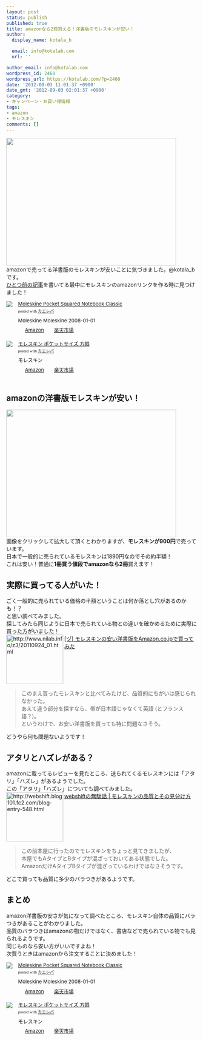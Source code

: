 ```yaml
---
layout: post
status: publish
published: true
title: amazonなら2冊買える！洋書版のモレスキンが安い！
author:
  display_name: kotala_b

  email: info@kotalab.com
  url: ''

author_email: info@kotalab.com
wordpress_id: 2460
wordpress_url: https://kotalab.com/?p=2460
date: '2012-09-03 11:01:37 +0900'
date_gmt: '2012-09-03 02:01:37 +0900'
category:
- キャンペーン・お買い得情報
tags:
- amazon
- モレスキン
comments: []
---
```

<p><a href="https://kotalab.com/wp-content/uploads/moleskine_120903.jpg" target="_blank"><img src="https://kotalab.com/wp-content/uploads/moleskine_120903.jpg" alt="" title="moleskine_120903" width="448" height="336" class="alignnone size-full wp-image-2473" /></a><br />
amazonで売ってる洋書版のモレスキンが安いことに気づきました。@kotala_bです。<br />
<a href="https://kotalab.com/digital-analog-note" title="最近見えてきた！アナログノートとデジタルノートの使い分け" target="_blank">ひとつ前の記事</a>を書いてる最中にモレスキンのamazonリンクを作る時に見つけました！<br />
<!--more--></p>
<div class="kaerebalink-box" style="text-align:left;padding-bottom:20px;font-size:small;/zoom: 1;overflow: hidden;">
<div class="kaerebalink-image" style="float:left;margin:0 15px 10px 0;"><a href="https://www.amazon.co.jp/exec/obidos/ASIN/888370102X/same-22/ref=nosim/" rel="nofollow" target="_blank"><img src="https://images-fe.ssl-images-amazon.com/images/I/41qu4frgjkL._SL160_.jpg" style="border: none;" /></a></div>
<div class="kaerebalink-info" style="line-height:120%;/zoom: 1;overflow: hidden;">
<div class="kaerebalink-name" style="margin-bottom:10px;line-height:120%"><a href="https://www.amazon.co.jp/exec/obidos/ASIN/888370102X/same-22/ref=nosim/" rel="nofollow" target="_blank">Moleskine Pocket Squared Notebook Classic</a>
<div class="kaerebalink-powered-date" style="font-size:8pt;margin-top:5px;font-family:verdana;line-height:120%">posted with <a href="https://kaereba.com" target="_blank">カエレバ</a></div>
</div>
<div class="kaerebalink-detail" style="margin-bottom:5px;">Moleskine Moleskine 2008-01-01    </div>
<div class="kaerebalink-link1" style="margin-top:10px;">
<div class="shoplinkamazon" style="display:inline;margin-right:5px;background: url('https://img.yomereba.com/tam_k_01.gif') 0 0 no-repeat;padding: 2px 0 2px 18px;white-space: nowrap;"><a href="https://www.amazon.co.jp/gp/search?keywords=Moleskine%20Pocket%20Squared%20Notebook%20Classic&__mk_ja_JP=%83J%83%5E%83J%83i&tag=same-22" rel="nofollow" target="_blank" title="アマゾン" >Amazon</a></div>
<div class="shoplinkrakuten" style="display:inline;margin-right:5px;background: url('https://img.yomereba.com/tam_k_01.gif') 0 -50px no-repeat;padding: 2px 0 2px 18px;white-space: nowrap;"><a href="https://hb.afl.rakuten.co.jp/hgc/0fa7afc8.bbfc196a.0fa7afc9.d56c38f1/?pc=http%3A%2F%2Fsearch.rakuten.co.jp%2Fsearch%2Fmall%2FMoleskine%2520Pocket%2520Squared%2520Notebook%2520Classic%2F-%2Ff.1-p.1-s.1-sf.0-st.A-v.2%3Fx%3D0%26scid%3Daf_ich_link_urltxt%26m%3Dhttp%3A%2F%2Fm.rakuten.co.jp%2F" rel="nofollow" target="_blank" title="楽天市場" >楽天市場</a></div>
</div>
</div>
<div class="booklink-footer" style="clear: left"></div>
</div>
<div class="kaerebalink-box" style="text-align:left;padding-bottom:20px;font-size:small;/zoom: 1;overflow: hidden;">
<div class="kaerebalink-image" style="float:left;margin:0 15px 10px 0;"><a href="https://www.amazon.co.jp/exec/obidos/ASIN/B002MP06XM/same-22/ref=nosim/" rel="nofollow" target="_blank"><img src="https://images-fe.ssl-images-amazon.com/images/I/31k4EC1lqFL._SL160_.jpg" style="border: none;" /></a></div>
<div class="kaerebalink-info" style="line-height:120%;/zoom: 1;overflow: hidden;">
<div class="kaerebalink-name" style="margin-bottom:10px;line-height:120%"><a href="https://www.amazon.co.jp/exec/obidos/ASIN/B002MP06XM/same-22/ref=nosim/" rel="nofollow" target="_blank">モレスキン ポケットサイズ 方眼</a>
<div class="kaerebalink-powered-date" style="font-size:8pt;margin-top:5px;font-family:verdana;line-height:120%">posted with <a href="https://kaereba.com" target="_blank">カエレバ</a></div>
</div>
<div class="kaerebalink-detail" style="margin-bottom:5px;"> モレスキン     </div>
<div class="kaerebalink-link1" style="margin-top:10px;">
<div class="shoplinkamazon" style="display:inline;margin-right:5px;background: url('https://img.yomereba.com/tam_k_01.gif') 0 0 no-repeat;padding: 2px 0 2px 18px;white-space: nowrap;"><a href="https://www.amazon.co.jp/gp/search?keywords=%83%82%83%8C%83X%83L%83%93%20%83%7C%83P%83b%83g%83T%83C%83Y&__mk_ja_JP=%83J%83%5E%83J%83i&tag=same-22" rel="nofollow" target="_blank" title="アマゾン" >Amazon</a></div>
<div class="shoplinkrakuten" style="display:inline;margin-right:5px;background: url('https://img.yomereba.com/tam_k_01.gif') 0 -50px no-repeat;padding: 2px 0 2px 18px;white-space: nowrap;"><a href="https://hb.afl.rakuten.co.jp/hgc/0fa7afc8.bbfc196a.0fa7afc9.d56c38f1/?pc=http%3A%2F%2Fsearch.rakuten.co.jp%2Fsearch%2Fmall%2F%25E3%2583%25A2%25E3%2583%25AC%25E3%2582%25B9%25E3%2582%25AD%25E3%2583%25B3%2520%25E3%2583%259D%25E3%2582%25B1%25E3%2583%2583%25E3%2583%2588%25E3%2582%25B5%25E3%2582%25A4%25E3%2582%25BA%2F-%2Ff.1-p.1-s.1-sf.0-st.A-v.2%3Fx%3D0%26scid%3Daf_ich_link_urltxt%26m%3Dhttp%3A%2F%2Fm.rakuten.co.jp%2F" rel="nofollow" target="_blank" title="楽天市場" >楽天市場</a></div>
</div>
</div>
<div class="booklink-footer" style="clear: left"></div>
</div>
<h2>amazonの洋書版モレスキンが安い！</h2>
<p><a href="https://kotalab.com/wp-content/uploads/moleskine_120903_01.jpg" target="_blank"><img src="https://kotalab.com/wp-content/uploads/moleskine_120903_01.jpg" alt="" title="moleskine_120903_01" width="448" height="336" class="alignnone size-full wp-image-2471" /></a><br />
画像をクリックして拡大して頂くとわかりますが、<strong>モレスキンが900円</strong>で売っています。<br />
日本で一般的に売られているモレスキンは1890円なのでその約半額！<br />
これは安い！普通に<strong>1冊買う値段でamazonなら2冊</strong>買えます！</p>
<h2>実際に買ってる人がいた！</h2>
<p>ごく一般的に売られている価格の半額ということは何か落とし穴があるのかも！？<br />
と思い調べてみました。<br />
探してみたら同じように日本で売られている物との違いを確かめるために実際に買った方がいました！<br />
<a href="http://www.nilab.info/z3/20110924_01.html" target="_blank"><img src="https://capture.heartrails.com/150x130?http://www.nilab.info/z3/20110924_01.html" alt="http://www.nilab.info/z3/20110924_01.html" width="150" height="130" align="left" /></a><a href="http://www.nilab.info/z3/20110924_01.html" target="_blank">[ヅ] モレスキンの安い洋書版をAmazon.co.jpで買ってみた</a><br style="clear:both;" /></p>
<blockquote><p>このまえ買ったモレスキンと比べてみたけど、品質的にちがいは感じられなかった。<br />
あえて違う部分を探すなら、帯が日本語じゃなくて英語 (とフランス語？)。<br />
というわけで、お安い洋書版を買っても特に問題なさそう。</p></blockquote>
<p>どうやら何も問題ないようです！</p>
<h2>アタリとハズレがある？</h2>
<p>amazonに載ってるレビューを見たところ、送られてくるモレスキンには「アタリ」「ハズレ」があるようでした。<br />
この「アタリ」「ハズレ」についても調べてみました。<br />
<a href="http://webshift.blog101.fc2.com/blog-entry-548.html" target="_blank"><img src="https://capture.heartrails.com/150x130?http://webshift.blog101.fc2.com/blog-entry-548.html" alt="http://webshift.blog101.fc2.com/blog-entry-548.html" width="150" height="130" align="left" /></a><a href="http://webshift.blog101.fc2.com/blog-entry-548.html" target="_blank">webshiftの無駄話 | モレスキンの品質とその見分け方</a><br style="clear:both;" /></p>
<blockquote><p>この前本屋に行ったのでモレスキンをちょっと見てきましたが、<br />
本屋でもAタイプとBタイプが混ざっておいてある状態でした。<br />
AmazonだけAタイプBタイプが混ざっているわけではなさそうです。</p></blockquote>
<p>どこで買っても品質に多少のバラつきがあるようです。</p>
<h2>まとめ</h2>
<p>amazon洋書版の安さが気になって調べたところ、モレスキン自体の品質にバラつきがあることがわかりました。<br />
品質のバラつきはamazonの物だけではなく、書店などで売られている物でも見られるようです。<br />
同じものなら安い方がいいですよね！<br />
次買うときはamazonから注文することに決めました！</p>
<div class="kaerebalink-box" style="text-align:left;padding-bottom:20px;font-size:small;/zoom: 1;overflow: hidden;">
<div class="kaerebalink-image" style="float:left;margin:0 15px 10px 0;"><a href="https://www.amazon.co.jp/exec/obidos/ASIN/888370102X/same-22/ref=nosim/" rel="nofollow" target="_blank"><img src="https://images-fe.ssl-images-amazon.com/images/I/41qu4frgjkL._SL160_.jpg" style="border: none;" /></a></div>
<div class="kaerebalink-info" style="line-height:120%;/zoom: 1;overflow: hidden;">
<div class="kaerebalink-name" style="margin-bottom:10px;line-height:120%"><a href="https://www.amazon.co.jp/exec/obidos/ASIN/888370102X/same-22/ref=nosim/" rel="nofollow" target="_blank">Moleskine Pocket Squared Notebook Classic</a>
<div class="kaerebalink-powered-date" style="font-size:8pt;margin-top:5px;font-family:verdana;line-height:120%">posted with <a href="https://kaereba.com" target="_blank">カエレバ</a></div>
</div>
<div class="kaerebalink-detail" style="margin-bottom:5px;">Moleskine Moleskine 2008-01-01    </div>
<div class="kaerebalink-link1" style="margin-top:10px;">
<div class="shoplinkamazon" style="display:inline;margin-right:5px;background: url('https://img.yomereba.com/tam_k_01.gif') 0 0 no-repeat;padding: 2px 0 2px 18px;white-space: nowrap;"><a href="https://www.amazon.co.jp/gp/search?keywords=Moleskine%20Pocket%20Squared%20Notebook%20Classic&__mk_ja_JP=%83J%83%5E%83J%83i&tag=same-22" rel="nofollow" target="_blank" title="アマゾン" >Amazon</a></div>
<div class="shoplinkrakuten" style="display:inline;margin-right:5px;background: url('https://img.yomereba.com/tam_k_01.gif') 0 -50px no-repeat;padding: 2px 0 2px 18px;white-space: nowrap;"><a href="https://hb.afl.rakuten.co.jp/hgc/0fa7afc8.bbfc196a.0fa7afc9.d56c38f1/?pc=http%3A%2F%2Fsearch.rakuten.co.jp%2Fsearch%2Fmall%2FMoleskine%2520Pocket%2520Squared%2520Notebook%2520Classic%2F-%2Ff.1-p.1-s.1-sf.0-st.A-v.2%3Fx%3D0%26scid%3Daf_ich_link_urltxt%26m%3Dhttp%3A%2F%2Fm.rakuten.co.jp%2F" rel="nofollow" target="_blank" title="楽天市場" >楽天市場</a></div>
</div>
</div>
<div class="booklink-footer" style="clear: left"></div>
</div>
<div class="kaerebalink-box" style="text-align:left;padding-bottom:20px;font-size:small;/zoom: 1;overflow: hidden;">
<div class="kaerebalink-image" style="float:left;margin:0 15px 10px 0;"><a href="https://www.amazon.co.jp/exec/obidos/ASIN/B002MP06XM/same-22/ref=nosim/" rel="nofollow" target="_blank"><img src="https://images-fe.ssl-images-amazon.com/images/I/31k4EC1lqFL._SL160_.jpg" style="border: none;" /></a></div>
<div class="kaerebalink-info" style="line-height:120%;/zoom: 1;overflow: hidden;">
<div class="kaerebalink-name" style="margin-bottom:10px;line-height:120%"><a href="https://www.amazon.co.jp/exec/obidos/ASIN/B002MP06XM/same-22/ref=nosim/" rel="nofollow" target="_blank">モレスキン ポケットサイズ 方眼</a>
<div class="kaerebalink-powered-date" style="font-size:8pt;margin-top:5px;font-family:verdana;line-height:120%">posted with <a href="https://kaereba.com" target="_blank">カエレバ</a></div>
</div>
<div class="kaerebalink-detail" style="margin-bottom:5px;"> モレスキン     </div>
<div class="kaerebalink-link1" style="margin-top:10px;">
<div class="shoplinkamazon" style="display:inline;margin-right:5px;background: url('https://img.yomereba.com/tam_k_01.gif') 0 0 no-repeat;padding: 2px 0 2px 18px;white-space: nowrap;"><a href="https://www.amazon.co.jp/gp/search?keywords=%83%82%83%8C%83X%83L%83%93%20%83%7C%83P%83b%83g%83T%83C%83Y&__mk_ja_JP=%83J%83%5E%83J%83i&tag=same-22" rel="nofollow" target="_blank" title="アマゾン" >Amazon</a></div>
<div class="shoplinkrakuten" style="display:inline;margin-right:5px;background: url('https://img.yomereba.com/tam_k_01.gif') 0 -50px no-repeat;padding: 2px 0 2px 18px;white-space: nowrap;"><a href="https://hb.afl.rakuten.co.jp/hgc/0fa7afc8.bbfc196a.0fa7afc9.d56c38f1/?pc=http%3A%2F%2Fsearch.rakuten.co.jp%2Fsearch%2Fmall%2F%25E3%2583%25A2%25E3%2583%25AC%25E3%2582%25B9%25E3%2582%25AD%25E3%2583%25B3%2520%25E3%2583%259D%25E3%2582%25B1%25E3%2583%2583%25E3%2583%2588%25E3%2582%25B5%25E3%2582%25A4%25E3%2582%25BA%2F-%2Ff.1-p.1-s.1-sf.0-st.A-v.2%3Fx%3D0%26scid%3Daf_ich_link_urltxt%26m%3Dhttp%3A%2F%2Fm.rakuten.co.jp%2F" rel="nofollow" target="_blank" title="楽天市場" >楽天市場</a></div>
</div>
</div>
<div class="booklink-footer" style="clear: left"></div>
</div>
